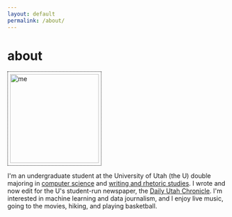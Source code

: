 ```yaml
---
layout: default
permalink: /about/
---
```

<div>
  <h1>about</h1>
  <img src="https://parkerdunnisfun.github.io/assets/me.JPG" alt="me" width="200" height="200" class="center"
  style="border: 1px dotted black;
  padding: 5px">
  <p>I'm an undergraduate student at the University of Utah (the U) double majoring in <a href="https://www.cs.utah.edu/">computer science</a> and 
  <a href="https://writing.utah.edu/">writing and rhetoric studies</a>.
  I wrote and now edit for the U's student-run newspaper, the <a href="https://dailyutahchronicle.com/">Daily Utah Chronicle</a>.
  I'm interested in machine learning and data journalism, and I enjoy live music, going to the movies, hiking, and playing basketball.
  </p>
</div>
